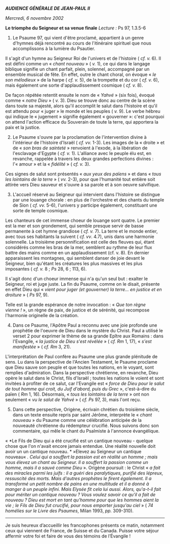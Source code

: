 ***AUDIENCE GÉNÉRALE DE JEAN-PAUL II***

*Mercredi, 6 novembre 2002*

**Le triomphe du Seigneur et sa venue finale** *Lecture :* Ps 97, 1.3.5-6

1. Le Psaume 97, qui vient d'être proclamé, appartient à un genre d'hymnes déjà rencontré au cours de l'itinéraire spirituel que nous accomplissons à la lumière du Psautier.

Il s'agit d'un hymne au Seigneur Roi de l'univers et de l'histoire ( *cf. v.* 6). Il est défini comme un « *chant nouveau* » ( *v.* 1), ce qui dans le langage biblique signifie un chant parfait, plein, solennel, accompagné par un ensemble musical de fête. En effet, outre le chant choral, on évoque « *le son mélodieux* » de la harpe ( *cf. v.* 5), de la trompette et du cor ( *cf. v.* 6), mais également une sorte d'applaudissement cosmique ( *cf. v.* 8).

De façon répétée retentit ensuite le nom de « *Yahvé* » (six fois), évoqué comme « *notre Dieu* » ( *v.* 3). Dieu se trouve donc au centre de la scène dans toute sa majesté, alors qu'il accomplit le salut dans l'histoire et qu'il est attendu pour « juger » le monde et les peuples ( *v.* 9). Le verbe hébreu qui indique le « jugement » signifie également « gouverner »: c'est pourquoi on attend l'action efficace du Souverain de toute la terre, qui apportera la paix et la justice.

2. Le Psaume s'ouvre par la proclamation de l'intervention divine à l'intérieur de l'histoire d'Israël ( *cf. vv.* 1-3). Les images de la « droite » et de « *son bras de sainteté* » renvoient à l'exode, à la libération de l'esclavage d'Egypte ( *cf. v.* 1). L'alliance avec le peuple élu est, en revanche, rappelée à travers les deux grandes perfections divines : l'« amour » et la « *fidélité* » ( *cf. v.* 3).

Ces signes de salut sont présentés « *aux yeux des païens* » et dans « *tous les lointains de la terre* » ( *vv.* 2-3), pour que l'humanité tout entière soit attirée vers Dieu sauveur et s'ouvre à sa parole et à son oeuvre salvifique.

3. L'accueil réservé au Seigneur qui intervient dans l'histoire se distingue par une louange chorale : en plus de l'orchestre et des chants du temple de Sion ( *cf. vv.* 5-6), l'univers y participe également, constituant une sorte de temple cosmique.

Les chanteurs de cet immense choeur de louange sont quatre. Le premier est la mer et son grondement, qui semble presque servir de basse permanente à cet hymne grandiose ( *cf. v.* 7). La terre et le monde entier, avec tous ses habitants la suivent ( *cf. vv*. 4.7), unis dans une harmonie solennelle. La troisième personnification est celle des fleuves qui, étant considérés comme les bras de la mer, semblent au rythme de leur flux battre des mains comme en un applaudissement (cf. v. 8). En dernier apparaissent les montagnes, qui semblent danser de joie devant le Seigneur, bien qu'étant les créatures les plus massives et les plus imposantes ( *cf. v.* 8 ; *Ps* 28, 6 ; 113, 6).

Il s'agit donc d'un choeur immense qui n'a qu'un seul but : exalter le Seigneur, roi et juge juste. La fin du Psaume, comme on le disait, présente en effet Dieu qui « *vient pour juger (et gouverner) la terre... en justice et en droiture* » ( *Ps* 97, 9).

Telle est la grande espérance de notre invocation : « *Que ton règne vienne !* », un règne de paix, de justice et de sérénité, qui recompose l'harmonie originelle de la création.

4. Dans ce Psaume, l'Apôtre Paul a reconnu avec une joie profonde une prophétie de l'oeuvre de Dieu dans le mystère du Christ. Paul a utilisé le verset 2 pour exprimer le thème de sa grande Epître aux Romains : dans l'Evangile, « *la justice de Dieu s'est révélée* » ( *cf. Rm* 1, 17), « *s'est manifestée* » ( *cf. Rm* 3, 21).

L'interprétation de Paul confère au Psaume une plus grande plénitude de sens. Lu dans la perspective de l'Ancien Testament, le Psaume proclame que Dieu sauve son peuple et que toutes les nations, en le voyant, sont remplies d'admiration. Dans la perspective chrétienne, en revanche, Dieu opère le salut dans le Christ, fils d'Israël ; toutes les nations le voient et sont invitées à profiter de ce salut, car l'Evangile est « *force de Dieu pour le salut de tout homme qui croit, du Juif d'abord, puis du Grec* », c'est-à-dire du païen ( *Rm* 1, 16). Désormais, « *tous les lointains de la terre* » ont non seulement « *vu le salut de Yahvé* » ( *cf. Ps* 97, 3), mais l'ont reçu.

5. Dans cette perspective, Origène, écrivain chrétien du troisième siècle, dans un texte ensuite repris par saint Jérôme, interprète le « *chant nouveau* » du Psaume comme une célébration anticipée de la nouveauté chrétienne du rédempteur crucifié. Nous suivons donc son commentaire, qui mêle le chant du Psalmiste à l'annonce évangélique.

« *Le Fils de Dieu qui a été crucifié est un cantique nouveau - quelque chose que l'on n'avait encore jamais entendue. Une réalité nouvelle doit avoir un un cantique nouveau. * »Elevez au Seigneur un cantique nouveau« *. Celui qui a souffert la passion est en réalité un homme ; mais vous élevez un chant au Seigneur. Il a souffert la passion comme un homme, mais il a sauvé comme Dieu* ». Origène poursuit : le Christ « *a fait des miracles parmi les juifs : il a guéri des paralytiques, purifié des lépreux, ressuscité des morts. Mais d'autres prophètes le firent également. Il a transformé un petit nombre de pains en une multitude et il a donné à manger à un peuple infini. Mais Elysée fit cela lui aussi. Alors, qu'a-t-il fait pour mériter un cantique nouveau ? Vous voulez savoir ce qu'il a fait de nouveau ? Dieu est mort en tant qu'homme pour que les hommes aient la vie ; le Fils de Dieu fut crucifié, pour nous emporter jusqu'au ciel* » ( *74 homélies sur le Livre des Psaumes*, Milan 1993, *pp.* 309-310).

***

Je suis heureux d’accueillir les francophones présents ce matin, notamment ceux qui viennent de France, de Suisse et du Canada. Puisse votre séjour affermir votre foi et faire de vous des témoins de l’Évangile !